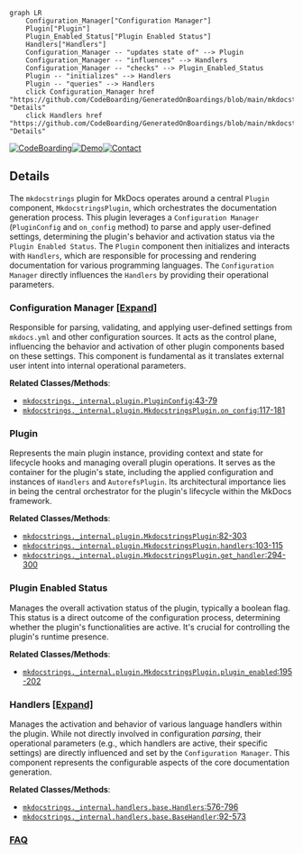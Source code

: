 ```mermaid
graph LR
    Configuration_Manager["Configuration Manager"]
    Plugin["Plugin"]
    Plugin_Enabled_Status["Plugin Enabled Status"]
    Handlers["Handlers"]
    Configuration_Manager -- "updates state of" --> Plugin
    Configuration_Manager -- "influences" --> Handlers
    Configuration_Manager -- "checks" --> Plugin_Enabled_Status
    Plugin -- "initializes" --> Handlers
    Plugin -- "queries" --> Handlers
    click Configuration_Manager href "https://github.com/CodeBoarding/GeneratedOnBoardings/blob/main/mkdocstrings/Configuration_Manager.md" "Details"
    click Handlers href "https://github.com/CodeBoarding/GeneratedOnBoardings/blob/main/mkdocstrings/Handlers.md" "Details"
```

[![CodeBoarding](https://img.shields.io/badge/Generated%20by-CodeBoarding-9cf?style=flat-square)](https://github.com/CodeBoarding/GeneratedOnBoardings)[![Demo](https://img.shields.io/badge/Try%20our-Demo-blue?style=flat-square)](https://www.codeboarding.org/demo)[![Contact](https://img.shields.io/badge/Contact%20us%20-%20contact@codeboarding.org-lightgrey?style=flat-square)](mailto:contact@codeboarding.org)

## Details

The `mkdocstrings` plugin for MkDocs operates around a central `Plugin` component, `MkdocstringsPlugin`, which orchestrates the documentation generation process. This plugin leverages a `Configuration Manager` (`PluginConfig` and `on_config` method) to parse and apply user-defined settings, determining the plugin's behavior and activation status via the `Plugin Enabled Status`. The `Plugin` component then initializes and interacts with `Handlers`, which are responsible for processing and rendering documentation for various programming languages. The `Configuration Manager` directly influences the `Handlers` by providing their operational parameters.

### Configuration Manager [[Expand]](./Configuration_Manager.md)
Responsible for parsing, validating, and applying user-defined settings from `mkdocs.yml` and other configuration sources. It acts as the control plane, influencing the behavior and activation of other plugin components based on these settings. This component is fundamental as it translates external user intent into internal operational parameters.


**Related Classes/Methods**:

- <a href="https://github.com/mkdocstrings/mkdocstrings/blob/main/src/mkdocstrings/_internal/plugin.py#L43-L79" target="_blank" rel="noopener noreferrer">`mkdocstrings._internal.plugin.PluginConfig`:43-79</a>
- <a href="https://github.com/mkdocstrings/mkdocstrings/blob/main/src/mkdocstrings/_internal/plugin.py#L117-L181" target="_blank" rel="noopener noreferrer">`mkdocstrings._internal.plugin.MkdocstringsPlugin.on_config`:117-181</a>


### Plugin
Represents the main plugin instance, providing context and state for lifecycle hooks and managing overall plugin operations. It serves as the container for the plugin's state, including the applied configuration and instances of `Handlers` and `AutorefsPlugin`. Its architectural importance lies in being the central orchestrator for the plugin's lifecycle within the MkDocs framework.


**Related Classes/Methods**:

- <a href="https://github.com/mkdocstrings/mkdocstrings/blob/main/src/mkdocstrings/_internal/plugin.py#L82-L303" target="_blank" rel="noopener noreferrer">`mkdocstrings._internal.plugin.MkdocstringsPlugin`:82-303</a>
- <a href="https://github.com/mkdocstrings/mkdocstrings/blob/main/src/mkdocstrings/_internal/plugin.py#L103-L115" target="_blank" rel="noopener noreferrer">`mkdocstrings._internal.plugin.MkdocstringsPlugin.handlers`:103-115</a>
- <a href="https://github.com/mkdocstrings/mkdocstrings/blob/main/src/mkdocstrings/_internal/plugin.py#L294-L300" target="_blank" rel="noopener noreferrer">`mkdocstrings._internal.plugin.MkdocstringsPlugin.get_handler`:294-300</a>


### Plugin Enabled Status
Manages the overall activation status of the plugin, typically a boolean flag. This status is a direct outcome of the configuration process, determining whether the plugin's functionalities are active. It's crucial for controlling the plugin's runtime presence.


**Related Classes/Methods**:

- <a href="https://github.com/mkdocstrings/mkdocstrings/blob/main/src/mkdocstrings/_internal/plugin.py#L195-L202" target="_blank" rel="noopener noreferrer">`mkdocstrings._internal.plugin.MkdocstringsPlugin.plugin_enabled`:195-202</a>


### Handlers [[Expand]](./Handlers.md)
Manages the activation and behavior of various language handlers within the plugin. While not directly involved in configuration *parsing*, their operational parameters (e.g., which handlers are active, their specific settings) are directly influenced and set by the `Configuration Manager`. This component represents the configurable aspects of the core documentation generation.


**Related Classes/Methods**:

- <a href="https://github.com/mkdocstrings/mkdocstrings/blob/main/src/mkdocstrings/_internal/handlers/base.py#L576-L796" target="_blank" rel="noopener noreferrer">`mkdocstrings._internal.handlers.base.Handlers`:576-796</a>
- <a href="https://github.com/mkdocstrings/mkdocstrings/blob/main/src/mkdocstrings/_internal/handlers/base.py#L92-L573" target="_blank" rel="noopener noreferrer">`mkdocstrings._internal.handlers.base.BaseHandler`:92-573</a>




### [FAQ](https://github.com/CodeBoarding/GeneratedOnBoardings/tree/main?tab=readme-ov-file#faq)